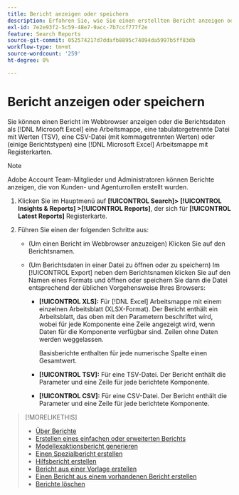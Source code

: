 ```yaml
---
title: Bericht anzeigen oder speichern
description: Erfahren Sie, wie Sie einen erstellten Bericht anzeigen oder einen Bericht als Datei speichern können.
exl-id: 7e2e93f2-5c59-48e7-9acc-7b7ccf777f2e
feature: Search Reports
source-git-commit: 052574217d7ddafb8895c74094da5997b5ff83db
workflow-type: tm+mt
source-wordcount: '259'
ht-degree: 0%

---
```


# Bericht anzeigen oder speichern

Sie können einen Bericht im Webbrowser anzeigen oder die Berichtsdaten als [!DNL Microsoft Excel] eine Arbeitsmappe, eine tabulatorgetrennte Datei mit Werten (TSV), eine CSV-Datei (mit kommagetrennten Werten) oder (einige Berichtstypen) eine [!DNL Microsoft Excel] Arbeitsmappe mit Registerkarten.

>[!NOTE]
>
>Adobe Account Team-Mitglieder und Administratoren können Berichte anzeigen, die von Kunden- und Agenturrollen erstellt wurden.

1. Klicken Sie im Hauptmenü auf **[!UICONTROL Search]> [!UICONTROL Insights & Reports] >[!UICONTROL Reports]**, der sich für **[!UICONTROL Latest Reports]** Registerkarte.

1. Führen Sie einen der folgenden Schritte aus:

   * (Um einen Bericht im Webbrowser anzuzeigen) Klicken Sie auf den Berichtsnamen.

   * (Um Berichtsdaten in einer Datei zu öffnen oder zu speichern) Im [!UICONTROL Export] neben dem Berichtsnamen klicken Sie auf den Namen eines Formats und öffnen oder speichern Sie dann die Datei entsprechend der üblichen Vorgehensweise Ihres Browsers:

      * **[!UICONTROL XLS]:**   Für [!DNL Excel] Arbeitsmappe mit einem einzelnen Arbeitsblatt (XLSX-Format). Der Bericht enthält ein Arbeitsblatt, das oben mit den Parametern beschriftet wird, wobei für jede Komponente eine Zeile angezeigt wird, wenn Daten für die Komponente verfügbar sind. Zeilen ohne Daten werden weggelassen.

        Basisberichte enthalten für jede numerische Spalte einen Gesamtwert.

      * **[!UICONTROL TSV]:** Für eine TSV-Datei. Der Bericht enthält die Parameter und eine Zeile für jede berichtete Komponente.

      * **[!UICONTROL CSV]:**   Für eine CSV-Datei. Der Bericht enthält die Parameter und eine Zeile für jede berichtete Komponente.

>[!MORELIKETHIS]
>
>* [Über Berichte](/help/search-social-commerce/reports/report-about.md)
>* [Erstellen eines einfachen oder erweiterten Berichts](/help/search-social-commerce/reports/management/basic-advanced/basic-advanced-report-generate.md)
>* [Modellexaktionsbericht generieren](/help/search-social-commerce/reports/management/model-accuracy/model-accuracy-report-generate.md)
>* [Einen Spezialbericht erstellen](/help/search-social-commerce/reports/management/specialty/specialty-report-generate.md)
>* [Hilfsbericht erstellen](/help/search-social-commerce/reports/management/assist/assist-report-generate.md)
>* [Bericht aus einer Vorlage erstellen](/help/search-social-commerce/reports/management/report-generate-from-template.md)
>* [Einen Bericht aus einem vorhandenen Bericht erstellen](/help/search-social-commerce/reports/management/report-generate-from-existing.md)
>* [Berichte löschen](/help/search-social-commerce/reports/management/report-delete.md)
